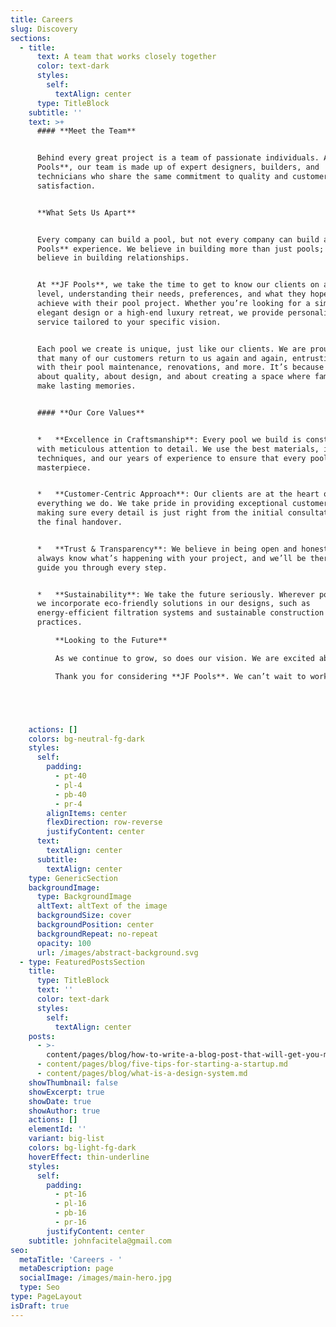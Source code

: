 ```yaml
---
title: Careers
slug: Discovery
sections:
  - title:
      text: A team that works closely together
      color: text-dark
      styles:
        self:
          textAlign: center
      type: TitleBlock
    subtitle: ''
    text: >+
      #### **Meet the Team**


      Behind every great project is a team of passionate individuals. At **JF
      Pools**, our team is made up of expert designers, builders, and
      technicians who share the same commitment to quality and customer
      satisfaction.


      **What Sets Us Apart**


      Every company can build a pool, but not every company can build a **JF
      Pools** experience. We believe in building more than just pools; we
      believe in building relationships.


      At **JF Pools**, we take the time to get to know our clients on a personal
      level, understanding their needs, preferences, and what they hope to
      achieve with their pool project. Whether you’re looking for a simple,
      elegant design or a high-end luxury retreat, we provide personalized
      service tailored to your specific vision.


      Each pool we create is unique, just like our clients. We are proud to say
      that many of our customers return to us again and again, entrusting us
      with their pool maintenance, renovations, and more. It’s because we care –
      about quality, about design, and about creating a space where families can
      make lasting memories.


      #### **Our Core Values**


      *   **Excellence in Craftsmanship**: Every pool we build is constructed
      with meticulous attention to detail. We use the best materials, innovative
      techniques, and our years of experience to ensure that every pool is a
      masterpiece.


      *   **Customer-Centric Approach**: Our clients are at the heart of
      everything we do. We take pride in providing exceptional customer service,
      making sure every detail is just right from the initial consultation to
      the final handover.


      *   **Trust & Transparency**: We believe in being open and honest. You’ll
      always know what’s happening with your project, and we’ll be there to
      guide you through every step.


      *   **Sustainability**: We take the future seriously. Wherever possible,
      we incorporate eco-friendly solutions in our designs, such as
      energy-efficient filtration systems and sustainable construction
      practices.

          **Looking to the Future**

          As we continue to grow, so does our vision. We are excited about the future of **JF Pools** and the many exciting projects to come. Whether we’re building a sleek modern pool in the heart of \[location], or crafting a cozy backyard retreat in \[another location], we’re always driven by the same goal: to provide top-notch service and create the pool of your dreams.

          Thank you for considering **JF Pools**. We can’t wait to work with you and bring your vision to life





    actions: []
    colors: bg-neutral-fg-dark
    styles:
      self:
        padding:
          - pt-40
          - pl-4
          - pb-40
          - pr-4
        alignItems: center
        flexDirection: row-reverse
        justifyContent: center
      text:
        textAlign: center
      subtitle:
        textAlign: center
    type: GenericSection
    backgroundImage:
      type: BackgroundImage
      altText: altText of the image
      backgroundSize: cover
      backgroundPosition: center
      backgroundRepeat: no-repeat
      opacity: 100
      url: /images/abstract-background.svg
  - type: FeaturedPostsSection
    title:
      type: TitleBlock
      text: ''
      color: text-dark
      styles:
        self:
          textAlign: center
    posts:
      - >-
        content/pages/blog/how-to-write-a-blog-post-that-will-get-you-more-traffic.md
      - content/pages/blog/five-tips-for-starting-a-startup.md
      - content/pages/blog/what-is-a-design-system.md
    showThumbnail: false
    showExcerpt: true
    showDate: true
    showAuthor: true
    actions: []
    elementId: ''
    variant: big-list
    colors: bg-light-fg-dark
    hoverEffect: thin-underline
    styles:
      self:
        padding:
          - pt-16
          - pl-16
          - pb-16
          - pr-16
        justifyContent: center
    subtitle: johnfacitela@gmail.com
seo:
  metaTitle: 'Careers - '
  metaDescription: page
  socialImage: /images/main-hero.jpg
  type: Seo
type: PageLayout
isDraft: true
---
```

